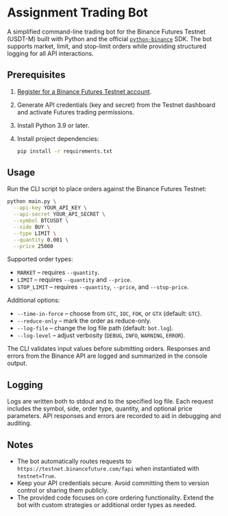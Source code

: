 # Assignment Trading Bot

A simplified command-line trading bot for the Binance Futures Testnet (USDT-M) built with
Python and the official [`python-binance`](https://github.com/sammchardy/python-binance)
SDK. The bot supports market, limit, and stop-limit orders while providing structured
logging for all API interactions.

## Prerequisites

1. [Register for a Binance Futures Testnet account](https://testnet.binancefuture.com/).
2. Generate API credentials (key and secret) from the Testnet dashboard and activate
   Futures trading permissions.
3. Install Python 3.9 or later.
4. Install project dependencies:

   ```bash
   pip install -r requirements.txt
   ```

## Usage

Run the CLI script to place orders against the Binance Futures Testnet:

```bash
python main.py \
  --api-key YOUR_API_KEY \
  --api-secret YOUR_API_SECRET \
  --symbol BTCUSDT \
  --side BUY \
  --type LIMIT \
  --quantity 0.001 \
  --price 25000
```

Supported order types:

- `MARKET` – requires `--quantity`.
- `LIMIT` – requires `--quantity` and `--price`.
- `STOP_LIMIT` – requires `--quantity`, `--price`, and `--stop-price`.

Additional options:

- `--time-in-force` – choose from `GTC`, `IOC`, `FOK`, or `GTX` (default: `GTC`).
- `--reduce-only` – mark the order as reduce-only.
- `--log-file` – change the log file path (default: `bot.log`).
- `--log-level` – adjust verbosity (`DEBUG`, `INFO`, `WARNING`, `ERROR`).

The CLI validates input values before submitting orders. Responses and errors from the
Binance API are logged and summarized in the console output.

## Logging

Logs are written both to stdout and to the specified log file. Each request includes the
symbol, side, order type, quantity, and optional price parameters. API responses and
errors are recorded to aid in debugging and auditing.

## Notes

- The bot automatically routes requests to `https://testnet.binancefuture.com/fapi` when
  instantiated with `testnet=True`.
- Keep your API credentials secure. Avoid committing them to version control or sharing
  them publicly.
- The provided code focuses on core ordering functionality. Extend the bot with custom
  strategies or additional order types as needed.
